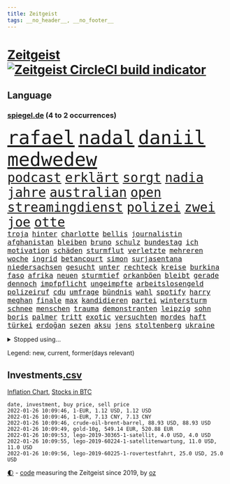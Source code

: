 ```yaml
---
title: Zeitgeist
tags: __no_header__, __no_footer__
---
```


# [Zeitgeist](https://oliz.io/zeitgeist/) [![Zeitgeist CircleCI build indicator](https://circleci.com/gh/ooz/zeitgeist.svg?style=shield)](https://circleci.com/gh/ooz/zeitgeist)

## Language

<h3><a href="https://www.spiegel.de" target="_blank">spiegel.de</a> (4 to 2 occurrences)</h3>
<p style="font-family:monospace">
<span style="font-size:32pt"><a href="news_links.html#rafael" class="current">rafael</a></span>
<span style="font-size:32pt"><a href="news_links.html#nadal" class="current">nadal</a></span>
<span style="font-size:32pt"><a href="news_links.html#daniil" class="current">daniil</a></span>
<span style="font-size:32pt"><a href="news_links.html#medwedew" class="current">medwedew</a></span>
<br>
<span style="font-size:22pt"><a href="news_links.html#podcast" class="current">podcast</a></span>
<span style="font-size:22pt"><a href="news_links.html#erklärt" class="current">erklärt</a></span>
<span style="font-size:22pt"><a href="news_links.html#sorgt" class="current">sorgt</a></span>
<span style="font-size:22pt"><a href="news_links.html#nadia" class="new">nadia</a></span>
<span style="font-size:22pt"><a href="news_links.html#jahre" class="current">jahre</a></span>
<span style="font-size:22pt"><a href="news_links.html#australian" class="current">australian</a></span>
<span style="font-size:22pt"><a href="news_links.html#open" class="current">open</a></span>
<span style="font-size:22pt"><a href="news_links.html#streamingdienst" class="new">streamingdienst</a></span>
<span style="font-size:22pt"><a href="news_links.html#polizei" class="current">polizei</a></span>
<span style="font-size:22pt"><a href="news_links.html#zwei" class="current">zwei</a></span>
<span style="font-size:22pt"><a href="news_links.html#joe" class="current">joe</a></span>
<span style="font-size:22pt"><a href="news_links.html#otte" class="new">otte</a></span>
<br>
<span style="font-size:12pt"><a href="news_links.html#troja" class="new">troja</a></span>
<span style="font-size:12pt"><a href="news_links.html#hinter" class="current">hinter</a></span>
<span style="font-size:12pt"><a href="news_links.html#charlotte" class="current">charlotte</a></span>
<span style="font-size:12pt"><a href="news_links.html#bellis" class="new">bellis</a></span>
<span style="font-size:12pt"><a href="news_links.html#journalistin" class="current">journalistin</a></span>
<span style="font-size:12pt"><a href="news_links.html#afghanistan" class="current">afghanistan</a></span>
<span style="font-size:12pt"><a href="news_links.html#bleiben" class="current">bleiben</a></span>
<span style="font-size:12pt"><a href="news_links.html#bruno" class="new">bruno</a></span>
<span style="font-size:12pt"><a href="news_links.html#schulz" class="current">schulz</a></span>
<span style="font-size:12pt"><a href="news_links.html#bundestag" class="current">bundestag</a></span>
<span style="font-size:12pt"><a href="news_links.html#ich" class="current">ich</a></span>
<span style="font-size:12pt"><a href="news_links.html#motivation" class="current">motivation</a></span>
<span style="font-size:12pt"><a href="news_links.html#schäden" class="current">schäden</a></span>
<span style="font-size:12pt"><a href="news_links.html#sturmflut" class="new">sturmflut</a></span>
<span style="font-size:12pt"><a href="news_links.html#verletzte" class="current">verletzte</a></span>
<span style="font-size:12pt"><a href="news_links.html#mehreren" class="current">mehreren</a></span>
<span style="font-size:12pt"><a href="news_links.html#woche" class="current">woche</a></span>
<span style="font-size:12pt"><a href="news_links.html#ingrid" class="current">ingrid</a></span>
<span style="font-size:12pt"><a href="news_links.html#betancourt" class="new">betancourt</a></span>
<span style="font-size:12pt"><a href="news_links.html#simon" class="current">simon</a></span>
<span style="font-size:12pt"><a href="news_links.html#surjasentana" class="new">surjasentana</a></span>
<span style="font-size:12pt"><a href="news_links.html#niedersachsen" class="current">niedersachsen</a></span>
<span style="font-size:12pt"><a href="news_links.html#gesucht" class="current">gesucht</a></span>
<span style="font-size:12pt"><a href="news_links.html#unter" class="current">unter</a></span>
<span style="font-size:12pt"><a href="news_links.html#rechteck" class="current">rechteck</a></span>
<span style="font-size:12pt"><a href="news_links.html#kreise" class="current">kreise</a></span>
<span style="font-size:12pt"><a href="news_links.html#burkina" class="new">burkina</a></span>
<span style="font-size:12pt"><a href="news_links.html#faso" class="new">faso</a></span>
<span style="font-size:12pt"><a href="news_links.html#afrika" class="current">afrika</a></span>
<span style="font-size:12pt"><a href="news_links.html#neuen" class="current">neuen</a></span>
<span style="font-size:12pt"><a href="news_links.html#sturmtief" class="new">sturmtief</a></span>
<span style="font-size:12pt"><a href="news_links.html#orkanböen" class="new">orkanböen</a></span>
<span style="font-size:12pt"><a href="news_links.html#bleibt" class="current">bleibt</a></span>
<span style="font-size:12pt"><a href="news_links.html#gerade" class="current">gerade</a></span>
<span style="font-size:12pt"><a href="news_links.html#dennoch" class="current">dennoch</a></span>
<span style="font-size:12pt"><a href="news_links.html#impfpflicht" class="current">impfpflicht</a></span>
<span style="font-size:12pt"><a href="news_links.html#ungeimpfte" class="current">ungeimpfte</a></span>
<span style="font-size:12pt"><a href="news_links.html#arbeitslosengeld" class="new">arbeitslosengeld</a></span>
<span style="font-size:12pt"><a href="news_links.html#polizeiruf" class="current">polizeiruf</a></span>
<span style="font-size:12pt"><a href="news_links.html#cdu" class="current">cdu</a></span>
<span style="font-size:12pt"><a href="news_links.html#umfrage" class="current">umfrage</a></span>
<span style="font-size:12pt"><a href="news_links.html#bündnis" class="current">bündnis</a></span>
<span style="font-size:12pt"><a href="news_links.html#wahl" class="current">wahl</a></span>
<span style="font-size:12pt"><a href="news_links.html#spotify" class="current">spotify</a></span>
<span style="font-size:12pt"><a href="news_links.html#harry" class="current">harry</a></span>
<span style="font-size:12pt"><a href="news_links.html#meghan" class="current">meghan</a></span>
<span style="font-size:12pt"><a href="news_links.html#finale" class="current">finale</a></span>
<span style="font-size:12pt"><a href="news_links.html#max" class="current">max</a></span>
<span style="font-size:12pt"><a href="news_links.html#kandidieren" class="current">kandidieren</a></span>
<span style="font-size:12pt"><a href="news_links.html#partei" class="current">partei</a></span>
<span style="font-size:12pt"><a href="news_links.html#wintersturm" class="new">wintersturm</a></span>
<span style="font-size:12pt"><a href="news_links.html#schnee" class="current">schnee</a></span>
<span style="font-size:12pt"><a href="news_links.html#menschen" class="current">menschen</a></span>
<span style="font-size:12pt"><a href="news_links.html#trauma" class="current">trauma</a></span>
<span style="font-size:12pt"><a href="news_links.html#demonstranten" class="current">demonstranten</a></span>
<span style="font-size:12pt"><a href="news_links.html#leipzig" class="current">leipzig</a></span>
<span style="font-size:12pt"><a href="news_links.html#sohn" class="current">sohn</a></span>
<span style="font-size:12pt"><a href="news_links.html#boris" class="current">boris</a></span>
<span style="font-size:12pt"><a href="news_links.html#palmer" class="current">palmer</a></span>
<span style="font-size:12pt"><a href="news_links.html#tritt" class="current">tritt</a></span>
<span style="font-size:12pt"><a href="news_links.html#exotic" class="new">exotic</a></span>
<span style="font-size:12pt"><a href="news_links.html#versuchten" class="current">versuchten</a></span>
<span style="font-size:12pt"><a href="news_links.html#mordes" class="current">mordes</a></span>
<span style="font-size:12pt"><a href="news_links.html#haft" class="current">haft</a></span>
<span style="font-size:12pt"><a href="news_links.html#türkei" class="current">türkei</a></span>
<span style="font-size:12pt"><a href="news_links.html#erdoğan" class="current">erdoğan</a></span>
<span style="font-size:12pt"><a href="news_links.html#sezen" class="new">sezen</a></span>
<span style="font-size:12pt"><a href="news_links.html#aksu" class="new">aksu</a></span>
<span style="font-size:12pt"><a href="news_links.html#jens" class="current">jens</a></span>
<span style="font-size:12pt"><a href="news_links.html#stoltenberg" class="current">stoltenberg</a></span>
<span style="font-size:12pt"><a href="news_links.html#ukraine" class="current">ukraine</a></span>
</p>
<details>
<summary>Stopped using...</summary>
<p class="former" style="font-size:12pt">
lukaschenko(466) wein(466) erfahrung(465) normal(465) 150(464) april(464) pause(464) philippinen(464) stimmt(464) vorstand(464) jan(463) software(463) verstöße(463) coronaimpfstoffe(462) demonstration(462) gewaltsam(462) intensivbetten(462) verpflichtet(462) ausgezeichnet(461) begeistern(461) bielefeld(461) locken(461) mannes(461) missachtet(461) polizist(461) reisende(461) serien(461) spielraum(461) vergangene(461) vermehrt(461) verriet(461) zunehmend(461) 50000(460) ausländische(460) befand(460) bewertet(460) bot(460) braun(460) dietmar(460) finanzaufsicht(460) formel(460) humor(460) infizierten(460) jüdische(460) konzept(460) live(460) rechtsextremisten(460) schwierigen(460) teslachef(460) umdenken(460) vermeintliche(460) verwirrung(460) zunehmende(460) appelliert(459) ber(459) bernd(459) beschimpft(459) bittere(459) blickt(459) day(459) entschuldigen(459) gipfel(459) keller(459) kontrolliert(459) lisa(459) lohnt(459) stolz(459) suchte(459) beschäftigten(458) florian(458) frühen(458) guter(458) nahmen(458) regisseurin(458) schweigen(458) terrormiliz(458) unmöglich(458) verzögert(458) who(458) zuerst(458) 2015(457) angespannt(457) aufnehmen(457) bahnhof(457) dementiert(457) dubai(457) englische(457) geheimnis(457) merkels(457) oberste(457) persönlichen(457) reform(457) rest(457) stets(457) wahlsieg(457) öffnen(457) and(456) bremst(456) ehren(456) einziges(456) enthüllt(456) golf(456) ifoinstitut(456) klubs(456) kriminellen(456) moderna(456) razzien(456) stoppte(456) verbringen(456) weltwirtschaft(456) abwehr(455) bußgeld(455) coronaschnelltests(455) doku(455) maßnahme(455) meint(455) minute(455) überreste(455) abstimmen(454) abzug(454) argumente(454) ausreichend(454) coach(454) durchsuchungen(454) ermöglichen(454) finanziell(454) häufen(454) mitternacht(454) reul(454) schulze(454) themen(454) eugh(453) fernen(453) gewerkschaft(453) maximal(453) on(453) passen(453) passieren(453) philip(453) spanischen(453) strengere(453) unterzeichnet(453) öffentlichkeit(453) meist(452) reichte(452) trennung(452) umgehend(452) voraus(452) 10(451) bloß(451) feiertagen(451) geräte(451) medikamente(451) umstrittenes(451) virologen(451) 65(450) dürfe(450) freigestellt(450) gesprengt(450) richtung(450) verbessert(450) zählen(450) aufruf(449) bewegen(449) big(449) bodo(449) geflogen(449) gelsenkirchen(449) grundlage(449) männliche(449) nahezu(449) claudia(448) juni(448) veranstaltungen(448) büro(447) gebe(447) gerechnet(447) nutzt(447) oppositionelle(447) sehnsucht(447) sendung(447) vorgaben(447) aufgegeben(446) dfbelf(446) enge(446) erwarten(446) gespalten(446) half(446) inszeniert(446) sinn(446) türkischen(446) einnahmen(445) verfassung(445) e(444) eurecht(444) kommentare(444) krawallen(444) biontech(443) fortgesetzt(443) haftbefehl(443) produzieren(443) tragödie(443) wahren(443) zimmer(443) abkehr(442) band(442) bob(442) herr(442) liefen(442) nah(442) schumacher(442) führenden(440) mick(440) mission(440) pipeline(440) dran(439) engpässe(439) erfolgreichsten(439) euaustritt(439) vorgegangen(439) auftritte(438) duisburg(438) geöffnet(438) motor(438) fliegt(437) iphone(437) nachweis(437) vorteile(437) panik(436) beitrag(435) drängen(435) erwachsene(435) fürth(435) samstagmorgen(435) aufhalten(434) bremsen(434) indirekt(434) limit(434) papier(434) stimmten(434) top(434) bangt(433) bürgerinnen(433) helge(433) heutigen(433) unterm(433) vorgeführt(433) ökonomen(433) abstieg(432) bartsch(432) erfährt(432) verfügbar(432) fertig(430) mitarbeiterin(430) abhängig(429) apps(429) landesweit(429) brasilianische(428) klöckner(428) landwirtschaft(428) coronaauflagen(427) gesetzliche(426) nirgendwo(426) wütende(425) bester(424) kassieren(421) angewiesen(418) spiegelredakteur(418) rückblick(416) coronaimpfungen(415) reportage(414) geflohen(410) gegenmaßnahmen(409) engen(408) nächstes(407) ungewöhnlichen(404) beworben(402) schweine(401) 85(400) bist(399) häuslicher(399) psychischen(399) lockern(398) schwimmen(397) zweck(397) quadratmeter(396) ausgemacht(394) rolf(394) erzieher(392) hitler(391) last(391) billiger(390) gesundheitsministers(389) stiko(378) nordosten(375) dankt(374) spannung(373) londons(371) impft(361) niederländer(360) schlaf(357) jagt(354) amazons(350) währung(347) autobauer(346) gemüse(342) oberhaupt(337) bekannter(333) v(328) verlusten(327) containerschiff(326) kleinstadt(322) sahra(319) wagenknecht(319) kannte(318) chile(317) josef(315) strich(313) begleitete(310) hilferuf(308) niemals(305) universitäten(303) happy(295) erlaubnis(291) henning(289) reisenden(283) mitverantwortlich(279) impfziel(278) sophia(274) fühle(271) geehrt(263) westlichen(263) ladesäulen(259) rückzahlung(259) umständen(258) umwelthilfe(258) reichtum(257) fußballnationalmannschaft(252) raúl(251) entschädigungen(250) forschende(250) durchsuchung(246) handys(241) ungerecht(241) etlichen(240) künstlichen(239) potsdamer(237) regierungskoalition(236) badewanne(235) freigegeben(233) auszusetzen(232) dauerregen(231) radikalislamischen(229) 2008(228) tendenzen(228) vertrieben(228) jemanden(227) impfquoten(226) unglaublich(226) flohen(220) entstand(218) gesichtet(218) parlamentswahlen(218) impfskeptiker(217) laute(216) riesiger(216) antisemitischer(215) erlebnisse(215) konzepte(215) millionenstadt(214) echt(213) my(213) zuwanderung(213) fehlte(211) rohstoffe(211) 14jährige(209) angeblichem(208) bürgern(207) wagens(207) spaziergänger(206) geflüchtet(205) britta(203) spezialeinheit(203) aktueller(200) finder(200) publikumsliebling(200) bergab(199) notwendig(199) arte(198) flüchtet(198) rereportage(198) hessische(196) getrieben(195) neumünster(194) gegenspieler(193) schlimmeres(192) besuchte(191) virologin(191) friedensnobelpreisträger(188) bang(187) ausgerückt(186) tornado(186) kolumnistin(184) verwenden(184) grenzkontrollen(182) gorillas(179) selbstmordanschlag(179) ralf(178) rechtens(178) thomalla(178) bafin(177) komponist(177) lehrergewerkschaft(177) bedient(176) verunsichert(176) cartoonisten(175) luke(174) operiert(173) vorfreude(173) eingefahren(172) elfjähriger(172) leblos(172) lied(172) ostseepipeline(172) perfekten(172) weltranglistenerste(172) zweijähriger(171) absitzen(170) verkehrssicherheit(170) wdr(170) gelaufen(167) oh(166) rohstoff(166) brasilianischen(165) inszenieren(165) zögert(165) usunternehmen(164) gelohnt(162) islamische(162) astronomie(161) bewerbung(161) erzieherinnen(161) erweisen(160) ahrtal(159) handelsverband(158) akzeptiert(157) gerichts(157) romy(157) highlights(156) löwen(156) entlastung(155) schwimmt(154) syrische(153) versäumt(153) aspekte(152) nicole(151) besitzen(150) demonstrierten(150) genießt(150) meterhohe(149) vorrang(149) rätselhafte(148) beck(147) bemerkbar(147) haas(146) lebenden(146) pfefferspray(146) 1992(145) simulieren(145) funktionierte(144) stonehenge(144) fahrerinnen(141) hartnäckig(141) längste(141) leib(140) geldscheinen(138) waffengewalt(138) entfliehen(137) siegfried(137) verbrannt(137) 15jährigen(136) anlage(136) düpiert(136) moderner(136) realität(136) verteuern(136) geschenke(135) lieferprobleme(135) vollen(135) neugeborenen(134) forschern(133) liebsten(133) großartig(132) händen(132) schürt(132) befürchtungen(131) größen(131) gesundheitswesen(130) bußgelder(129) dargestellt(129) antrieb(127) masters(127) mitmachen(127) überfahrt(127) nachmittag(126) olympique(126) gemeinschaft(125) samira(125) somalia(125) taxi(124) fahndung(123) hilfsorganisationen(123) verwechselt(123) 97(122) hero(122) ingenieur(122) erreichte(121) 2gregeln(120) aufzugeben(120) delivery(120) meldeten(120) stranden(120) angeführt(119) integration(118) vollstreckt(118) ägäis(118) anrufen(117) lateinamerika(117) lyon(117) wirbelsturm(117) abtreibungsrecht(116) fehleinschätzung(116) wiederholung(116) hauptrolle(114) offene(114) anheben(113) offensiv(113) hoffnungsträger(112) innensenator(112) coronainfektionszahlen(111) durchbrechen(111) samar(111) sima(111) epstein(110) erwirtschaftet(110) agenten(109) bürgerkriegs(109) koalitionsvertrag(109) mandela(109) na(109) zuständigen(109) absteiger(108) newcastle(108) saudischen(108) überfallen(108) abgehalten(107) großbank(107) strategien(107) abgeschreckt(106) anton(106) aufregendes(106) dokumentiert(106) hierzulande(106) militärischer(106) pflegekraft(106) rotgrünroten(106) dschihadisten(105) ngo(105) wertet(105) auflage(103) gruß(103) kursieren(103) satelliten(103) vornamen(103) 81jährige(102) impfnachweise(102) kanarischen(102) verkehrspolitik(102) zürich(102) älteste(102) demut(101) strategischen(101) solidarisch(100) umsonst(100) zurückgemeldet(100) bewaffneter(99) cumbre(99) verpflichtend(99) vieja(99) hussein(97) kunstwerke(97) 15000(96) gezielte(96) kapitänin(96) mockridge(96) rucksack(96) berlinbrandenburg(95) beruhigen(95) geschäfts(95) ice(95) redet(95) xavier(95) darstellen(94) englisch(94) hadern(94) jacqueline(94) rheinischen(94) direkte(93) fahrgäste(93) wanderers(93) batman(92) ferrari(92) inhalt(92) bettina(91) finanzmarkt(91) abrupt(90) globales(90) kaltem(90) maserati(90) schlafzimmer(90) schulunterricht(90) suggeriert(90) twittert(90) unschuld(90) verordnet(90) briefe(89) jahrhunderts(89) japanischer(89) kongo(89) menschenrechten(89) millionär(89) erschießen(88) fdpvize(88) managerin(88) spdabgeordneten(88) vizechef(88) inbetriebnahme(87) teller(87) follower(86) suga(86) wilde(86) coronavakzinen(85) fußfessel(85) gesellschaftliche(85) polizistinnen(85) provokationen(85) amtsmissbrauchs(84) arbeitskräften(84) geliehen(84) geltendes(84) schwächen(84) studiert(84) trapp(84) zinssatz(84) beifahrer(83) enthüllen(83) gaspreisen(83) kabinetts(83) stern(83) whochef(83) 3500(82) asylbewerber(82) gefängnissen(82) gemeindebund(82) knappheit(82) kommuniziert(82) oberfläche(82) havarie(81) shitstorm(81) zulauf(81) aromen(80) borchardt(80) exkanzler(80) genehmigte(80) meeresboden(80) sssiggi(80) weißer(80) 46(79) argumenten(79) drohgebärden(79) emir(79) footballcoach(79) lieferproblemen(79) rangnick(79) verkneifen(79) finne(78) gil(78) ofarim(78) rücksicht(78) vulkangebiet(78) nbasaison(77) vertraulicher(77) ölkrise(77) bestimmen(76) gaslieferungen(76) grundsicherung(76) langjähriger(76) unwahrscheinlicher(76) wilhelm(76) wohnzimmer(76) zutaten(76) alexanderplatz(75) auszahlt(75) bescherung(75) exweltmeister(75) grundsätzliche(75) halbwegs(75) herunter(75) musikvideo(75) stärkster(75) verläuft(75) beantwortet(74) cannabislegalisierung(74) dritter(74) riesling(74) stabilem(74) ekstase(73) fahnder(73) flüchtige(73) geheimdienste(73) gerate(73) hde(73) routen(73) squid(73) winkt(73) 260(72) beerdigt(72) facebookinvestor(72) fahrzeugs(72) hungertod(72) obdachlose(72) reynolds(72) wiederholten(72) ambitionen(71) ansatz(71) bankenaufsicht(71) basketballliga(71) bestehe(71) farblich(71) hündin(71) innenministers(71) leicester(71) rotgelbgrün(71) santa(71) schicht(71) schränken(71) staatsfonds(71) südfranzösischen(71) xhamster(71) 30000(70) aaron(70) durcheinandergewirbelt(70) euland(70) handballbundesliga(70) stießen(70) christliche(69) euländer(69) kulinarisches(69) prodemokratischen(69) pubs(69) gewalttätigen(68) maestro(68) systematischen(68) hector(67) kyffhäuserkreis(67) mitschüler(67) versenkt(67) coachin(66) nordamerikanische(66) sauerstoff(66) sudans(66) anzunehmen(65) cambridge(65) engere(65) hochschulgesetz(65) menschenrechtsorganisation(65) starquarterback(65) verkleidet(65) verwahrloste(65) coronapatienten(64) fußballern(64) ines(64) reichelt(64) rkizahlen(64) sabine(64) soziales(64) vortag(64) agieren(63) fantasie(63) kaliforniens(63) weichen(63) 2100(62) beitreten(62) bekannteste(62) dichtete(62) sozialverband(62) yvonne(62) überschaubar(62) angeklagtem(61) checkliste(61) feiglinge(61) kurznachricht(61) lampedusa(61) massengräber(61) spiegelredakteure(61) weihnachtsgeschenk(61) wohnt(61) ausrufezeichen(60) phasen(60) reparieren(60) schnellboot(60) superreichen(60) totimpfstoff(60) flamingo(59) prostitution(59) spezielles(59) 60jährigen(58) hinsicht(58) jameswebbweltraumteleskop(58) plätze(58) schrittweise(58) topspieler(58) heiligabend(57) manchin(57) nordhessen(57) staatskasse(57) umgingen(57) verschärften(57) weihnachtsgeschenke(57) angespannten(56) dachverband(56) jahrzehnts(56) maskierte(56) sternen(56) wissenschaftsprojekte(56) zweijährige(56) übel(56) enthielt(55) heiklen(55) interaktiven(55) kampfdrohne(55) roberto(55) sauerland(55) schmutzigen(55) schwestern(55) sowjetischen(55) spiegelgespräch(55) abstürzte(54) beseitigt(54) blutige(54) bürgergeld(54) eindringlichen(54) lehre(54) mitführen(54) porträt(54) apartheid(52) befasst(52) gestiegene(52) minderjähriger(52) nelson(52) schrecklicher(52) verspätung(52) abeba(51) addis(51) minnesota(51) outfit(51) äthiopische(51) merseburg(50) rodgers(50) saisonniederlage(50) störender(50) amanda(49) ausnahmsweise(49) denver(49) drogenbande(49) shows(49) stadtpark(49) verschwörungstheorien(49) absperrung(48) disput(48) massenproteste(48) solch(48) verbraucherzentralen(48) vorstandschef(48) bestohlen(47) gesteckt(47) notizen(47) überragt(47) außengrenzen(46) dichter(46) eier(46) entziehen(46) kentucky(46) kursiert(46) pantanal(46) vollsperrung(46) 126(45) [podcast](45) gesetzgeber(45) joop(45) linksfraktionschef(45) schwelt(45) svenja(45) weltbesten(45) aktivistinnen(44) memorial(44) nouwen(44) persischen(44) recyceln(44) steuerdumping(44) verteilte(44) wellbrock(44) 300000(43) flüchtling(43) onlinespiel(43) verwandte(43) werkstätten(43) autounfällen(42) dalian(42) manila(42) überraschten(42) alexa(41) getraut(41) mitleid(41) wiederherstellung(41) gefängnisse(40) jordanien(40) mühe(40) sexhandels(40) wohlauf(40) überstunden(40) ausgebuht(38) branchenverband(38) eingetreten(38) formel1saison(38) meteorologen(38) miss(38) skifahren(38) aussetzen(37) carlsen(37) ertrinken(37) künstlers(37) luis(37) sagten(37) #metoo(36) amüsierte(36) eisiger(36) häusliche(36) innenministerin(36) kommunalpolitiker(36) ministerinnen(36) patel(36) priti(36) waffenruhe(36) ärztin(36) erwiesen(35) verschollen(35) dosen(34) güler(34) ikea(34) krankenpfleger(34) landeten(34) ministers(34) serap(34) verschiebung(34) versorgen(34) auftritts(33) durchgerechnet(33) finnland(33) fünfter(33) haftanstalten(33) halte(33) herrmann(33) leichenfund(33) liebesbeziehung(33) rassistisches(33) rechnungen(33) triageregelungen(33) verschärfungen(33) abtrünnige(32) charts(32) freispruch(32) gattin(32) partnerschaften(32) profisportler(32) tower(32) zufall(32) bestritt(31) bissigen(31) boll(31) hochansteckenden(31) klavier(31) kurden(31) kurdische(31) verunsichern(31) fußballspieler(30) gaming(30) interessierte(30) jahresrückblick(30) montgomery(30) omikronfälle(30) weltärztepräsident(30) faktor(29) fehlanzeige(29) flensburg(29) geahndet(29) keinesfalls(29) kulturwissenschaftler(29) lehrerverbände(29) pessimistisch(29) planung(29) staatskassen(29) vermittelt(29) verzeihung(29) angepasst(28) außergewöhnlicher(28) christmas(28) identifizieren(28) riskiert(28) sekt(28) glinde(27) pflegerinnen(27) privatpersonen(27) rabatten(27) rutschig(27) starkwatzinger(27) tschentscher(27) verletzter(27) virusvariante(27) coronavariante(26) einreisekontrollen(26) impfaktion(26) karibikinsel(26) rechenschaft(26) schläge(26) schönste(26) universitätsklinikum(26) dröge(25) kräftige(25) landesmedienanstalt(25) unsichtbaren(25) behaupten(24) kritischer(24) natürlich(24) offenkundig(24) verkehrsunfälle(24) zettel(24) zweifelt(24) bemerkenswertes(23) judith(23) weihnachtsbaum(23) grenzort(22) juristin(22) milliardenschwere(22) nrwländerchef(22) wolverhampton(22) zurückzubekommen(22) überführt(22) bronze(21) personalien(21) sandra(21) stolpern(21) surfer(21) verschenken(21) draisaitl(20) erprobt(20) großveranstaltungen(20) mount(20) uswestküste(20) abzusagen(19) beleidigende(19) chris(19) coronabeschlüsse(19) erobern(19) ezb(19) parallelwelt(19) schenken(19) ausgeräumt(18) beamter(18) begleiter(18) herausragenden(18) herstellen(18) marcus(18) optimal(18) rügt(18) südfrankreich(18) weihnachtsmann(18) wissenschaftlerin(18) aussetzer(17) freundeskreis(17) nordrheinwestfalens(17) steven(17) weihnachtsschmuck(17) bangladesch(16) besonderer(16) erspart(16) exklusiv(16) füllt(16) geschäften(16) kollege(16) netzbetreiber(16) 50jähriger(15) anlauf(15) mast(15) moskauer(15) preissteigerungen(15) verlaufen(15) veröffentlichen(15) überstandener(15) 2977(14) auszahlen(14) beschwört(14) bewohnerinnen(14) drive(14) kultusministerkonferenz(14) mediatheken(14) spürte(14) weihnachtstage(14) anfänger(13) ebike(13) getreten(13) nutzlos(13) oscars(13) pool(13) rentieren(13) ultimativen(13) ungemütliche(13) überdurchschnittlich(13) amtsantritt(12) festtage(12) küken(12) reifen(12) senders(12) verneigt(12) zitat(12) öffnete(12) überließ(12) beliebter(11) beschränken(11) blitzer(11) dauerfehde(11) flotte(11) home(11) kohlenmonoxid(11) missstände(11) rosenmontagszug(11) spinne(11) versinkt(11)
</p>
</details>
<p>Legend: <span class="new">new</span>, <span class="current">current</span>, <span class="former">former(days relevant)</span></p>

## Investments[.csv](investments.csv)

[Inflation Chart](https://inflationchart.com),
[Stocks in BTC](https://stonksinbtc.xyz/)

```
date, investment, buy price, sell price
2022-01-26 10:09:46, 1-EUR, 1.12 USD, 1.12 USD
2022-01-26 10:09:46, 1-EUR, 7.13 CNY, 7.13 CNY
2022-01-26 10:09:46, crude-oil-brent-barrel, 88.93 USD, 88.93 USD
2022-01-26 10:09:49, gold-10g, 549.14 EUR, 520.88 EUR
2022-01-26 10:09:53, lego-2019-30365-1-satellit, 4.0 USD, 4.0 USD
2022-01-26 10:09:55, lego-2019-60224-1-satellitenwartung, 11.0 USD, 11.0 USD
2022-01-26 10:09:56, lego-2019-60225-1-rovertestfahrt, 25.0 USD, 25.0 USD
```

<footer>
<a href="javascript:toggleTheme()" class="nav">🌓</a>
- <a href="https://github.com/ooz/zeitgeist">code</a> measuring the Zeitgeist since 2019, by <a href="https://oliz.io">oz</a>
</footer>
